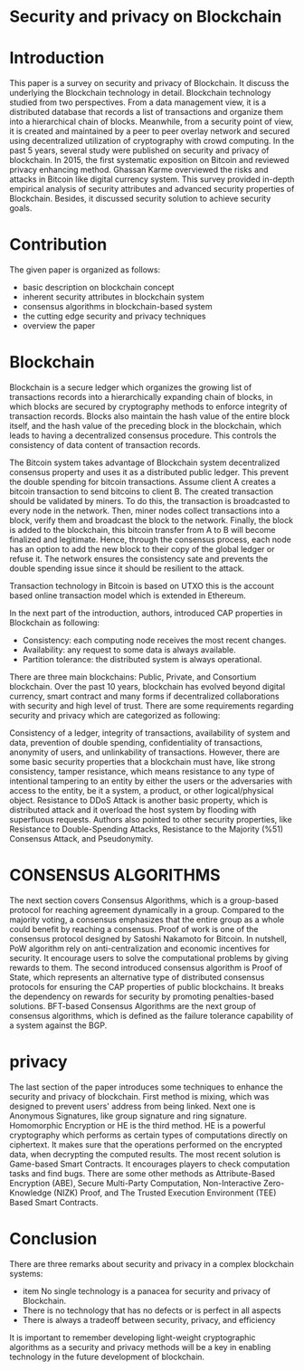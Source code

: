 # Security and privacy on Blockchain

# Introduction
This paper is a survey on security and privacy of Blockchain. It discuss the underlying the Blockchain technology in detail. Blockchain technology studied from two perspectives. From a data management view, it is a distributed database that records a list of transactions and organize them into a hierarchical chain of blocks. Meanwhile, from a security point of view, it is created and maintained by a peer to peer overlay network and secured using decentralized utilization of cryptography with crowd computing. In the past 5 years, several study were published on security and privacy of blockchain. In 2015, the first systematic exposition on Bitcoin and reviewed privacy enhancing method. Ghassan Karme overviewed the risks and attacks in Bitcoin like digital currency system. This survey provided in-depth empirical analysis of security attributes and advanced security properties of Blockchain. Besides, it discussed security solution to achieve security goals. 

# Contribution
The given paper is organized as follows:

- basic description on blockchain concept
- inherent security attributes in blockchain system
- consensus algorithms in blockchain-based system 
- the cutting edge security and privacy techniques
- overview the paper

# Blockchain

Blockchain is a secure ledger which organizes the growing list of transactions records into a hierarchically expanding chain of blocks, in which blocks are secured by cryptography methods to enforce integrity of transaction records. Blocks also maintain the hash value of the entire block itself, and the hash value of the preceding block in the blockchain, which leads to having a decentralized consensus procedure. This controls the consistency of data content of transaction records. 

The Bitcoin system takes advantage of Blockchain system decentralized consensus property and uses it as a distributed public ledger. This prevent the double spending for bitcoin transactions. Assume client A creates a bitcoin transaction to send bitcoins to client B. The created transaction should be validated by miners. To do this, the transaction is broadcasted to every node in the network. Then, miner nodes collect transactions into a block, verify them and broadcast the block to the network. Finally, the block is added to the blockchain, this bitcoin transfer from A to B will become finalized and legitimate. Hence, through the consensus process, each node has an option to add the new block to their copy of the global ledger or refuse it. The network ensures the consistency sate and prevents the double spending issue since it should be resilient to the attack.

Transaction technology in Bitcoin is based on UTXO this is the account based online transaction model which is extended in Ethereum. 

In the next part of the introduction, authors, introduced CAP properties in Blockchain as following: 
- Consistency: each computing node receives the most recent changes.
- Availability: any request to some data is always available. 
- Partition tolerance: the distributed system is always operational.

There are three main blockchains: Public, Private, and Consortium blockchain. 
Over the past 10 years, blockchain has evolved beyond digital currency, smart contract and many forms if decentralized collaborations with security and high level of trust. There are some requirements regarding security and privacy which are categorized as following: 

Consistency of a ledger, integrity of transactions, availability of system and data, prevention of double spending, confidentiality of transactions, anonymity of users, and unlinkability of transactions. However, there are some basic security properties that a blockchain must have, like strong consistency, tamper resistance, which means resistance to any type of intentional tampering to an entity by either the users or the adversaries with access to the entity, be it a system, a product, or other logical/physical object. Resistance to DDoS Attack is another basic property, which is distributed attack and it overload the host system by flooding with superfluous requests. Authors also pointed to other security properties, like Resistance to Double-Spending Attacks, Resistance to the Majority (%51) Consensus Attack, and Pseudonymity.

# CONSENSUS ALGORITHMS
The next section covers Consensus Algorithms, which is a group-based protocol for reaching agreement dynamically in a group. Compared to the majority voting, a consensus emphasizes that the entire group as a whole could benefit by reaching a consensus. Proof of work is one of the consensus protocol designed by Satoshi Nakamoto for Bitcoin. In nutshell, PoW algorithm rely on anti-centralization and economic incentives for security. It encourage users to solve the computational problems by giving rewards to them. The second introduced consensus algorithm is Proof of State, which represents an alternative type of distributed consensus protocols for ensuring the CAP properties of public blockchains. It breaks the dependency on rewards for security by promoting penalties-based solutions. BFT-based Consensus Algorithms are the next group of consensus algorithms, which is defined as the failure tolerance capability of a system against the BGP.

# privacy

The last section of the paper introduces some techniques to enhance the security and privacy of blockchain. First method is mixing, which was designed to prevent users' address from being linked. Next one is Anonymous Signatures, like group signature and ring signature. Homomorphic Encryption or HE is the third method. HE is a powerful cryptography which performs as certain types of computations directly on ciphertext. It makes sure that the operations performed on the encrypted data, when decrypting the computed results. The most recent solution is Game-based Smart Contracts. It encourages players to check computation tasks and find bugs. There are some other methods as Attribute-Based Encryption (ABE), Secure Multi-Party Computation, Non-Interactive Zero-Knowledge (NIZK) Proof, and The Trusted Execution Environment (TEE) Based Smart Contracts.

# Conclusion 
There are three remarks about security and privacy in a complex blockchain systems:

- item No single technology is a panacea for security and privacy of Blockchain.
- There is no technology that has no defects or is perfect in all aspects
- There is always a tradeoff between security, privacy, and efficiency

It is important to remember developing light-weight cryptographic algorithms as a security and privacy methods will be a key in enabling technology in the future development of blockchain.


